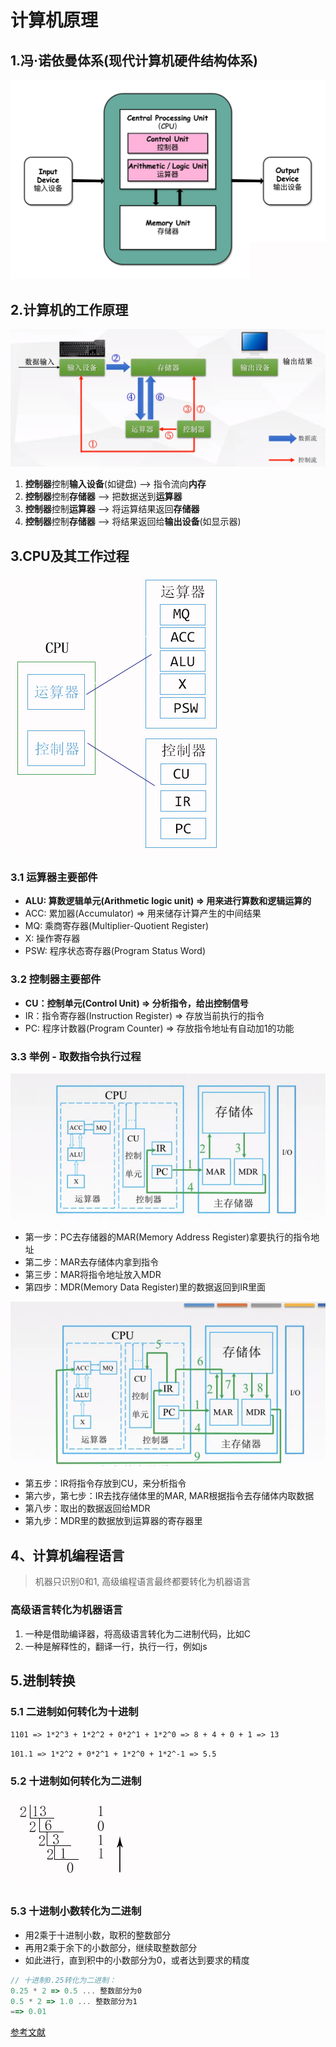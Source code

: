 # 计算机原理

## 1.冯·诺依曼体系(现代计算机硬件结构体系)

![冯诺依曼体系](lib/flym.png)

## 2.计算机的工作原理

![计算机的工作原理](lib/computer-principle.png)

1. **控制器**控制**输入设备**(如键盘) --> 指令流向**内存**
2. **控制器**控制**存储器** --> 把数据送到**运算器**
3. **控制器**控制**运算器** --> 将运算结果返回**存储器**
4. **控制器**控制**存储器** --> 将结果返回给**输出设备**(如显示器)

## 3.CPU及其工作过程

![cpu](lib/cpu.png)

### 3.1 运算器主要部件

- **ALU: 算数逻辑单元(Arithmetic logic unit) => 用来进行算数和逻辑运算的**
- ACC: 累加器(Accumulator) => 用来储存计算产生的中间结果
- MQ: 乘商寄存器(Multiplier-Quotient Register)
- X: 操作寄存器
- PSW: 程序状态寄存器(Program Status Word)

### 3.2 控制器主要部件

- **CU：控制单元(Control Unit) => 分析指令，给出控制信号**
- IR：指令寄存器(Instruction Register) => 存放当前执行的指令
- PC: 程序计数器(Program Counter) => 存放指令地址有自动加1的功能

### 3.3 举例 - 取数指令执行过程

![cpu](lib/get-instructtion.png)

- 第一步：PC去存储器的MAR(Memory Address Register)拿要执行的指令地址
- 第二步：MAR去存储体内拿到指令
- 第三步：MAR将指令地址放入MDR
- 第四步：MDR(Memory Data Register)里的数据返回到IR里面

![cpu](lib/run-instruction.png)

- 第五步：IR将指令存放到CU，来分析指令
- 第六步，第七步：IR去找存储体里的MAR, MAR根据指令去存储体内取数据
- 第八步：取出的数据返回给MDR
- 第九步：MDR里的数据放到运算器的寄存器里

## 4、计算机编程语言

> 机器只识别0和1, 高级编程语言最终都要转化为机器语言

### 高级语言转化为机器语言

1. 一种是借助编译器，将高级语言转化为二进制代码，比如C
2. 一种是解释性的，翻译一行，执行一行，例如js

## 5.进制转换

### 5.1 二进制如何转化为十进制

`1101 => 1*2^3 + 1*2^2 + 0*2^1 + 1*2^0 => 8 + 4 + 0 + 1 => 13`

`101.1 => 1*2^2 + 0*2^1 + 1*2^0 + 1*2^-1 => 5.5`

### 5.2 十进制如何转化为二进制

![二进制](lib/transToBinary.png)

### 5.3 十进制小数转化为二进制

- 用2乘于十进制小数，取积的整数部分
- 再用2乘于余下的小数部分，继续取整数部分
- 如此进行，直到积中的小数部分为0，或者达到要求的精度

```js
// 十进制0.25转化为二进制：
0.25 * 2 => 0.5 ... 整数部分为0
0.5 * 2 => 1.0 ... 整数部分为1
==> 0.01
```

[参考文献](https://juejin.im/post/5e2fb311f265da3e4244eb4d)
